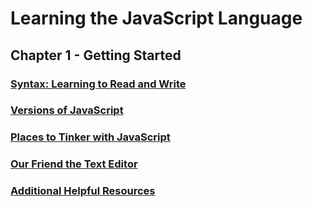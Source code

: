 # Learning the JavaScript Language

## Chapter 1 - Getting Started

### [Syntax: Learning to Read and Write](https://www.linkedin.com/learning/learning-the-javascript-language-2/syntax-learning-to-read-and-write?autoplay=true&resume=false)

### [Versions of JavaScript](https://www.linkedin.com/learning/learning-the-javascript-language-2/versions-of-javascript?autoplay=true&resume=false)



### [Places to Tinker with JavaScript](https://www.linkedin.com/learning/learning-the-javascript-language-2/places-to-tinker-with-javascript?autoplay=true&resume=false)



### [Our Friend the Text Editor](https://www.linkedin.com/learning/learning-the-javascript-language-2/our-friend-the-text-editor?autoplay=true&resume=false)



### [Additional Helpful Resources](https://www.linkedin.com/learning/learning-the-javascript-language-2/additional-helpful-resources?autoplay=true&resume=false)

